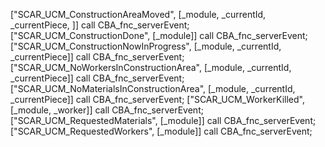 ["SCAR_UCM_ConstructionAreaMoved", [_module, _currentId, _currentPiece, ]] call CBA_fnc_serverEvent;
["SCAR_UCM_ConstructionDone", [_module]] call CBA_fnc_serverEvent;
["SCAR_UCM_ConstructionNowInProgress", [_module, _currentId, _currentPiece]] call CBA_fnc_serverEvent;
["SCAR_UCM_NoWorkersInConstructionArea", [_module, _currentId, _currentPiece]] call CBA_fnc_serverEvent;
["SCAR_UCM_NoMaterialsInConstructionArea", [_module, _currentId, _currentPiece]] call CBA_fnc_serverEvent;
["SCAR_UCM_WorkerKilled", [_module, _worker]] call CBA_fnc_serverEvent;
["SCAR_UCM_RequestedMaterials", [_module]] call CBA_fnc_serverEvent;
["SCAR_UCM_RequestedWorkers", [_module]] call CBA_fnc_serverEvent;
